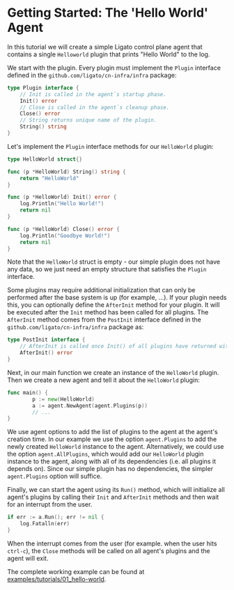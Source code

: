 # Getting Started: The 'Hello World' Agent

In this tutorial we will create a simple Ligato control plane agent that 
contains a single `Helloworld` plugin that prints "Hello World" to the log.

We start with the plugin. Every plugin must implement the `Plugin` interface
defined in the `github.com/ligato/cn-infra/infra` package:

```go
type Plugin interface {
	// Init is called in the agent`s startup phase.
	Init() error
	// Close is called in the agent`s cleanup phase.
	Close() error
	// String returns unique name of the plugin.
	String() string
}
```

Let's implement the `Plugin` interface methods for our `HelloWorld` plugin:

```go
type HelloWorld struct{}

func (p *HelloWorld) String() string {
	return "HelloWorld"
}

func (p *HelloWorld) Init() error {
	log.Println("Hello World!")
	return nil
}

func (p *HelloWorld) Close() error {
	log.Println("Goodbye World!")
	return nil
}
```
Note that the `HelloWorld` struct is empty - our simple plugin does not 
have any data, so we just need an empty structure that satisfies the 
`Plugin` interface.

Some plugins may require additional initialization that can only be
performed after the base system is up (for example, ...). If your plugin
needs this, you can optionally define the `AfterInit` method for your
plugin. It will be executed after the `Init` method has been called for
all plugins. The `AfterInit` method comes from the `PostInit` interface
defined in the `github.com/ligato/cn-infra/infra` package as:

```go
type PostInit interface {
	// AfterInit is called once Init() of all plugins have returned without error.
	AfterInit() error
}
```

Next, in our main function we create an instance of the `HelloWorld` plugin. Then we 
create a new agent and tell it about the `HelloWorld` plugin:

```go
func main() {
    	p := new(HelloWorld)    
    	a := agent.NewAgent(agent.Plugins(p))
    	// ...
}
```

We use agent options to add the list of plugins to the agent at the agent's creation
time. In our example we use the option `agent.Plugins` to add the newly created 
`HelloWorld` instance to the agent. Alternatively, we could use the option 
`agent.AllPlugins`, which would add our `HelloWorld` plugin instance to the agent,
along with all of its dependencies (i.e. all plugins it depends on). Since our 
simple plugin has no dependencies, the simpler `agent.Plugins` option will suffice.

Finally, we can start the agent using its `Run()` method, which will initialize
all agent's plugins by calling their `Init` and `AfterInit` methods and then wait
for an interrupt from the user.

```go
if err := a.Run(); err != nil {
	log.Fatalln(err)
}
```
When the interrupt comes from the user (for example. when the user hits `ctrl-c`), 
the `Close` methods will be called on all agent's plugins and the agent will exit.

The complete working example can be found at [examples/tutorials/01_hello-world](https://github.com/ligato/cn-infra/blob/master/examples/tutorials/01_hello-world).
